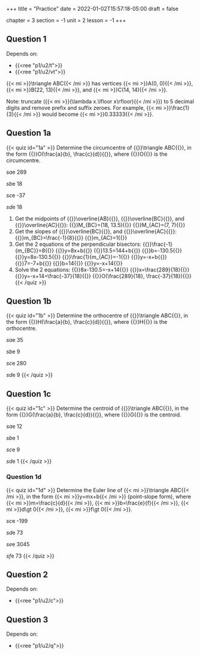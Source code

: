 +++
title = "Practice"
date = 2022-01-02T15:57:18-05:00
draft = false

chapter = 3
section = -1
unit = 2
lesson = -1
+++

## Question 1

Depends on:
- {{<ree "p1/u2/t">}}
- {{<ree "p1/u2/vt">}}

{{< mi >}}\triangle ABC{{< /mi >}} has vertices
{{< mi >}}A(0, 0){{< /mi >}},
{{< mi >}}B(22, 13){{< /mi >}}, and
{{< mi >}}C(14, 14){{< /mi >}}.

Note: truncate ({{< mi >}}(\lambda x.\lfloor x\rfloor){{< /mi >}}) to 5 decimal digits and remove prefix and suffix zeroes. For example, {{< mi >}}\frac{1}{3}{{< /mi >}} would become {{< mi >}}0.33333{{< /mi >}}.

## Question 1a

{{< quiz id="1a" >}}
Determine the circumcentre of {{<mi>}}\triangle ABC{{</mi>}},
in the form {{<mi>}}O(\frac{a}{b}, \frac{c}{d}){{</mi>}},
where
{{<mi>}}O{{</mi>}} is the circumcentre.

$sa$e
289

$sb$e
18

$sc$e
-37

$sd$e
18



1. Get the midpoints of
{{<mi>}}\overline{AB}{{</mi>}},
{{<mi>}}\overline{BC}{{</mi>}}, and
{{<mi>}}\overline{AC}{{</mi>}}:
{{<md>}}M_{BC}=(18, 13.5){{</md>}}
{{<md>}}M_{AC}=(7, 7){{</md>}}
2. Get the slopes of
{{<mi>}}\overline{BC}{{</mi>}}, and
{{<mi>}}\overline{AC}{{</mi>}}:
{{<md>}}m_{BC}=\frac{-1}{8}{{</md>}}
{{<md>}}m_{AC}=1{{</md>}}
3. Get the 2 equations of the perpendicular bisectors:
{{<md>}}\frac{-1}{m_{BC}}=8{{</md>}}
{{<md>}}y=8x+b{{</md>}}
{{<md>}}13.5=144+b{{</md>}}
{{<md>}}b=-130.5{{</md>}}
{{<md>}}y=8x-130.5{{</md>}}
{{<md>}}\frac{1}{m_{AC}}=-1{{</md>}}
{{<md>}}y=-x+b{{</md>}}
{{<md>}}7=-7+b{{</md>}}
{{<md>}}b=14{{</md>}}
{{<md>}}y=-x+14{{</md>}}
4. Solve the 2 equations:
{{<md>}}8x-130.5=-x+14{{</md>}}
{{<md>}}x=\frac{289}{18}{{</md>}}
{{<md>}}y=-x+14=\frac{-37}{18}{{</md>}}
{{<md>}}O(\frac{289}{18}, \frac{-37}{18}){{</md>}}
{{< /quiz >}}

## Question 1b

{{< quiz id="1b" >}}
Determine the orthocentre of {{<mi>}}\triangle ABC{{</mi>}},
in the form {{<mi>}}H(\frac{a}{b}, \frac{c}{d}){{</mi>}},
where
{{<mi>}}H{{</mi>}} is the orthocentre.

$sa$e
35

$sb$e
9

$sc$e
280

$sd$e
9
{{< /quiz >}}

## Question 1c

{{< quiz id="1c" >}}
Determine the centroid of {{<mi>}}\triangle ABC{{</mi>}},
in the form {{<mi>}}G(\frac{a}{b}, \frac{c}{d}){{</mi>}},
where
{{<mi>}}G{{</mi>}} is the centroid.

$sa$e
12

$sb$e
1

$sc$e
9

$sd$e
1
{{< /quiz >}}

### Question 1d

{{< quiz id="1d" >}}
Determine the Euler line of {{< mi >}}\triangle ABC{{< /mi >}},
in the form {{< mi >}}y=mx+b{{< /mi >}} (point-slope form),
where
{{< mi >}}m=\frac{c}{d}{{< /mi >}},
{{< mi >}}b=\frac{e}{f}{{< /mi >}},
{{< mi >}}d\gt 0{{< /mi >}},
{{< mi >}}f\gt 0{{< /mi >}}.

$sc$e
-199

$sd$e
73

$se$e
3045

$sf$e
73
{{< /quiz >}}

## Question 2

Depends on:
- {{<ree "p1/u2/c">}}

## Question 3

Depends on:
- {{<ree "p1/u2/q">}}
